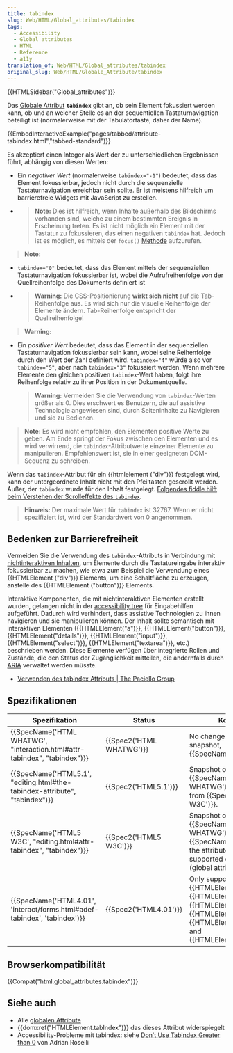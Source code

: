 ```yaml
---
title: tabindex
slug: Web/HTML/Global_attributes/tabindex
tags:
  - Accessibility
  - Global attributes
  - HTML
  - Reference
  - a11y
translation_of: Web/HTML/Global_attributes/tabindex
original_slug: Web/HTML/Globale_Attribute/tabindex
---
```

{{HTMLSidebar("Global_attributes")}}

Das [Globale Attribut](/de/docs/Web/HTML/Global_attributes) **`tabindex`** gibt an, ob sein Element fokussiert werden kann, ob und an welcher Stelle es an der sequentiellen Tastaturnavigation beteiligt ist (normalerweise mit der Tabulatortaste, daher der Name).

{{EmbedInteractiveExample("pages/tabbed/attribute-tabindex.html","tabbed-standard")}}

Es akzeptiert einen Integer als Wert der zu unterschiedlichen Ergebnissen führt, abhängig von diesen Werten:

- Ein _negativer Wert_ (normalerweise `tabindex="-1"`) bedeutet, dass das Element fokussierbar, jedoch nicht durch die sequenzielle Tastaturnavigation erreichbar sein sollte. Er ist meistens hilfreich um barrierefreie Widgets mit JavaScript zu erstellen.
- > **Note:** Dies ist hilfreich, wenn Inhalte außerhalb des Bildschirms vorhanden sind, welche zu einem bestimmten Ereignis in Erscheinung treten. Es ist nicht möglich ein Element mit der Tastatur zu fokussieren, das einen negativen `tabindex` hat. Jedoch ist es möglich, es mittels der `focus()` [Methode](/de/docs/Web/API/HTMLElement/focus) aufzurufen.

> **Note:**

- `tabindex="0"` bedeutet, dass das Element mittels der sequenziellen Tastaturnavigation fokussierbar ist, wobei die Aufrufreihenfolge von der Quellreihenfolge des Dokuments definiert ist
- > **Warning:** Die CSS-Positionierung **wirkt sich nicht** auf die Tab-Reihenfolge aus. Es wird sich nur die visuelle Reihenfolge der Elemente ändern. Tab-Reihenfolge entspricht der Quellreihenfolge!

> **Warning:**

- Ein _positiver Wert_ bedeutet, dass das Element in der sequenziellen Tastaturnavigation fokussierbar sein kann, wobei seine Reihenfolge durch den Wert der Zahl definiert wird. `tabindex="4"` würde also vor `tabindex="5"`, aber nach `tabindex="3"` fokussiert werden. Wenn mehrere Elemente den gleichen positiven `tabindex`-Wert haben, folgt ihre Reihenfolge relativ zu ihrer Position in der Dokumentquelle.

  > **Warning:** Vermeiden Sie die Verwendung von `tabindex`-Werten größer als 0. Dies erschwert es Benutzern, die auf assistive Technologie angewiesen sind, durch Seiteninhalte zu Navigieren und sie zu Bedienen.

> **Note:** Es wird nicht empfohlen, den Elementen positive Werte zu geben. Am Ende springt der Fokus zwischen den Elementen und es wird verwirrend, die `tabindex`-Attributwerte einzelner Elemente zu manipulieren. Empfehlenswert ist, sie in einer geeigneten DOM-Sequenz zu schreiben.

Wenn das `tabindex`-Attribut für ein {{htmlelement ("div")}} festgelegt wird, kann der untergeordnete Inhalt nicht mit den Pfeiltasten gescrollt werden. Außer, der `tabindex` wurde für den Inhalt festgelegt. [Folgendes fiddle hilft beim Verstehen der Scrolleffekte des `tabindex`](https://jsfiddle.net/jainakshay/0b2q4Lgv/).

> **Hinweis:** Der maximale Wert für `tabindex` ist 32767. Wenn er nicht spezifiziert ist, wird der Standardwert von 0 angenommen.

## Bedenken zur Barrierefreiheit

Vermeiden Sie die Verwendung des `tabindex`-Attributs in Verbindung mit [nichtinteraktiven Inhalten](/de/docs/Web/Guide/HTML/Content_categories#Interactive_content), um Elemente durch die Tastatureingabe interaktiv fokussierbar zu machen, wie etwa zum Beispiel die Verwendung eines {{HTMLElement ("div")}} Elements, um eine Schaltfläche zu erzeugen, anstelle des {{HTMLElement ("button")}} Elements.

Interaktive Komponenten, die mit nichtinteraktiven Elementen erstellt wurden, gelangen nicht in der [accessibility tree](/de/docs/Learn/Accessibility/What_is_accessibility#Accessibility_APIs) für Eingabehilfen aufgeführt. Dadurch wird verhindert, dass assistive Technologien zu ihnen navigieren und sie manipulieren können. Der Inhalt sollte semantisch mit interaktiven Elementen ({{HTMLElement("a")}}, {{HTMLElement("button")}}, {{HTMLElement("details")}}, {{HTMLElement("input")}}, {{HTMLElement("select")}}, {{HTMLElement("textarea")}}, etc.) beschrieben werden. Diese Elemente verfügen über integrierte Rollen und Zustände, die den Status der Zugänglichkeit mitteilen, die andernfalls durch [ARIA](/de/docs/Web/Accessibility/ARIA) verwaltet werden müsste.

- [Verwenden des tabindex Attributs | The Paciello Group](https://developer.paciellogroup.com/blog/2014/08/using-the-tabindex-attribute/)

## Spezifikationen

| Spezifikation                                                                                        | Status                           | Kommentar                                                                                                                                                                                                                         |
| ---------------------------------------------------------------------------------------------------- | -------------------------------- | --------------------------------------------------------------------------------------------------------------------------------------------------------------------------------------------------------------------------------- |
| {{SpecName('HTML WHATWG', "interaction.html#attr-tabindex", "tabindex")}}     | {{Spec2('HTML WHATWG')}} | No change from latest snapshot, {{SpecName('HTML5.1')}}.                                                                                                                                                                 |
| {{SpecName('HTML5.1', "editing.html#the-tabindex-attribute", "tabindex")}} | {{Spec2('HTML5.1')}}     | Snapshot of {{SpecName('HTML WHATWG')}}, no change from {{SpecName('HTML5 W3C')}}.                                                                                                                                |
| {{SpecName('HTML5 W3C', "editing.html#attr-tabindex", "tabindex")}}             | {{Spec2('HTML5 W3C')}}     | Snapshot of {{SpecName('HTML WHATWG')}}. From {{SpecName("HTML4.01")}}, the attribute is now supported on all elements (global attributes).                                                                      |
| {{SpecName('HTML4.01', 'interact/forms.html#adef-tabindex', 'tabindex')}}     | {{Spec2('HTML4.01')}}     | Only supported on {{HTMLElement("a")}}, {{HTMLElement("area")}}, {{HTMLElement("button")}}, {{HTMLElement("object")}}, {{HTMLElement("select")}}, and {{HTMLElement("textarea")}}. |

## Browserkompatibilität

{{Compat("html.global_attributes.tabindex")}}

## Siehe auch

- Alle [globalen Attribute](/de/docs/Web/HTML/Global_attributes)
- {{domxref("HTMLElement.tabIndex")}} das dieses Attribut widerspiegelt
- Accessibility-Probleme mit tabindex: siehe [Don’t Use Tabindex Greater than 0](http://adrianroselli.com/2014/11/dont-use-tabindex-greater-than-0.html) von Adrian Roselli
